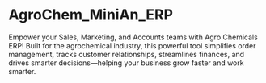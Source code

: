 # AgroChem_MiniAn_ERP
Empower your Sales, Marketing, and Accounts teams with Agro Chemicals ERP! Built for the agrochemical industry, this powerful tool simplifies order management, tracks customer relationships, streamlines finances, and drives smarter decisions—helping your business grow faster and work smarter.
